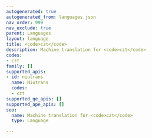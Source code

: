 ```yaml
---
autogenerated: true
autogenerated_from: languages.json
nav_order: 999
nav_exclude: true
parent: Languages
layout: language
title: <code>czt</code>
description: Machine translation for <code>czt</code>
codes:
- czt
family: []
supported_apis:
- id: niutrans
  name: Niutrans
  codes:
  - czt
supported_qe_apis: []
supported_ape_apis: []
seo:
  name: Machine translation for <code>czt</code>
  type: Language

---
```


